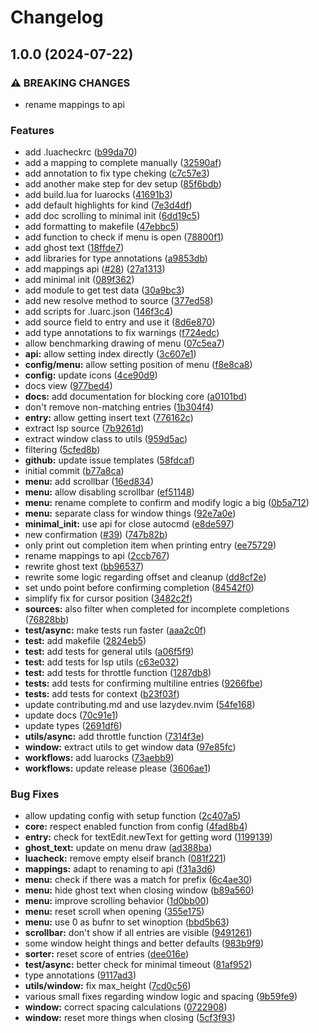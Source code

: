 # Changelog

## 1.0.0 (2024-07-22)


### ⚠ BREAKING CHANGES

* rename mappings to api

### Features

* add .luacheckrc ([b99da70](https://github.com/max397574/neocomplete.nvim/commit/b99da7020048bcf667b87df71afaa4c2cd4fa281))
* add a mapping to complete manually ([32590af](https://github.com/max397574/neocomplete.nvim/commit/32590aff72c59accc88b6ef57870ab49bd1b6f51))
* add annotation to fix type cheking ([c7c57e3](https://github.com/max397574/neocomplete.nvim/commit/c7c57e332dcdb542cb4c6bb5c3e3e93c4c9287f5))
* add another make step for dev setup ([85f6bdb](https://github.com/max397574/neocomplete.nvim/commit/85f6bdb7efb01781d19b761d5eb9b841f8ec1126))
* add build.lua for luarocks ([41691b3](https://github.com/max397574/neocomplete.nvim/commit/41691b3b61a0b559a99e88a291a128d1c0cb7317))
* add default highlights for kind ([7e3d4df](https://github.com/max397574/neocomplete.nvim/commit/7e3d4df5d01aeaabbe2be9d589f53cf5c7afefee))
* add doc scrolling to minimal init ([6dd19c5](https://github.com/max397574/neocomplete.nvim/commit/6dd19c512b37e93b542297268a3e391216c179aa))
* add formatting to makefile ([47ebbc5](https://github.com/max397574/neocomplete.nvim/commit/47ebbc5b8b3748c2e306eba948f599f01300fdc8))
* add function to check if menu is open ([78800f1](https://github.com/max397574/neocomplete.nvim/commit/78800f1d3eed33e475c55c2fe19e2bd51c96ab37))
* add ghost text ([18ffde7](https://github.com/max397574/neocomplete.nvim/commit/18ffde7d38b5945d7747b85f719702c760d1f0fa))
* add libraries for type annotations ([a9853db](https://github.com/max397574/neocomplete.nvim/commit/a9853db5f59c689ca26f84100977ce601c552cfa))
* add mappings api ([#28](https://github.com/max397574/neocomplete.nvim/issues/28)) ([27a1313](https://github.com/max397574/neocomplete.nvim/commit/27a13131b386ed147c7344cb4ba794d945a2ec2c))
* add minimal init ([089f362](https://github.com/max397574/neocomplete.nvim/commit/089f362eb8a4562532023a8108c2cf817976e7f2))
* add module to get test data ([30a9bc3](https://github.com/max397574/neocomplete.nvim/commit/30a9bc3dac9f91bb4009d1909204df57fe02fced))
* add new resolve method to source ([377ed58](https://github.com/max397574/neocomplete.nvim/commit/377ed582dbcb15b7b70f054b7e192a3d16ca58f2))
* add scripts for .luarc.json ([146f3c4](https://github.com/max397574/neocomplete.nvim/commit/146f3c499c831a67edabf91a8f0c8011ae13de41))
* add source field to entry and use it ([8d6e870](https://github.com/max397574/neocomplete.nvim/commit/8d6e8707f2e021c794892779855681e927ac5521))
* add type annotations to fix warnings ([f724edc](https://github.com/max397574/neocomplete.nvim/commit/f724edca0d16e1b6b37b7b0d930e66b3d8b2c6ac))
* allow benchmarking drawing of menu ([07c5ea7](https://github.com/max397574/neocomplete.nvim/commit/07c5ea794148ea99b8680a6303b978eee2e59e42))
* **api:** allow setting index directly ([3c607e1](https://github.com/max397574/neocomplete.nvim/commit/3c607e12df45ca762f98eb5f97edbca81e53c968))
* **config/menu:** allow setting position of menu ([f8e8ca8](https://github.com/max397574/neocomplete.nvim/commit/f8e8ca8860bbf88a299cbb64f4c35feae424adbb))
* **config:** update icons ([4ce90d9](https://github.com/max397574/neocomplete.nvim/commit/4ce90d91a9f6b1da0cc0bbcaa93709223dba3621))
* docs view ([977bed4](https://github.com/max397574/neocomplete.nvim/commit/977bed4c49c0f974861e3e8e6f7ecb70c3cb1d2f))
* **docs:** add documentation for blocking core ([a0101bd](https://github.com/max397574/neocomplete.nvim/commit/a0101bd515fdf663b7c5859234bdf85f0125f54d))
* don't remove non-matching entries ([1b304f4](https://github.com/max397574/neocomplete.nvim/commit/1b304f4272ddf60fd40a310567c679e4651e6ec7))
* **entry:** allow getting insert text ([776162c](https://github.com/max397574/neocomplete.nvim/commit/776162cdc1af78e14a8be6b21ef744fb5a3bd288))
* extract lsp source ([7b9261d](https://github.com/max397574/neocomplete.nvim/commit/7b9261d07efe9562d763098fae5c21ecf7e615a6))
* extract window class to utils ([959d5ac](https://github.com/max397574/neocomplete.nvim/commit/959d5acbeeee56c53f2e6ae4427e402891948566))
* filtering ([5cfed8b](https://github.com/max397574/neocomplete.nvim/commit/5cfed8b8e4a1730b66738810c327a8764576e7b4))
* **github:** update issue templates ([58fdcaf](https://github.com/max397574/neocomplete.nvim/commit/58fdcaf7668d9b0dd1d1788435cab428cdac16e4))
* initial commit ([b77a8ca](https://github.com/max397574/neocomplete.nvim/commit/b77a8ca015e39fa70089ef9244204702483a1097))
* **menu:** add scrollbar ([16ed834](https://github.com/max397574/neocomplete.nvim/commit/16ed8345e4576c5b5dffe27878acf3e6d630fa18))
* **menu:** allow disabling scrollbar ([ef51148](https://github.com/max397574/neocomplete.nvim/commit/ef51148f0f8e90a44a5c1f97abd005e9424fdb41))
* **menu:** rename complete to confirm and modify logic a big ([0b5a712](https://github.com/max397574/neocomplete.nvim/commit/0b5a712753ca55bded508a76f08d0ec58cc6c401))
* **menu:** separate class for window things ([92e7a0e](https://github.com/max397574/neocomplete.nvim/commit/92e7a0e61cba441d307654404d37c066de235138))
* **minimal_init:** use api for close autocmd ([e8de597](https://github.com/max397574/neocomplete.nvim/commit/e8de5976071b979ea833bf835317d89152271cc7))
* new confirmation ([#39](https://github.com/max397574/neocomplete.nvim/issues/39)) ([747b82b](https://github.com/max397574/neocomplete.nvim/commit/747b82b135c6ffa9475ca144714261915b68b02a))
* only print out completion item when printing entry ([ee75729](https://github.com/max397574/neocomplete.nvim/commit/ee7572946bf1c84fe635d517cb236596495ffd42))
* rename mappings to api ([2ccb767](https://github.com/max397574/neocomplete.nvim/commit/2ccb76738b93793a6b2787638c6c797a4089f332))
* rewrite ghost text ([bb96537](https://github.com/max397574/neocomplete.nvim/commit/bb96537d30e32b5125a0bbc11cb4532e88d31750))
* rewrite some logic regarding offset and cleanup ([dd8cf2e](https://github.com/max397574/neocomplete.nvim/commit/dd8cf2ee7c1108595c9e003864c7334c3eb2131e))
* set undo point before confirming completion ([84542f0](https://github.com/max397574/neocomplete.nvim/commit/84542f0a43a0dd9dd63f8c0a5278eae380845792))
* simplify fix for cursor position ([3482c2f](https://github.com/max397574/neocomplete.nvim/commit/3482c2f6b5fd36242a00b0eaf55400cebc882d41))
* **sources:** also filter when completed for incomplete completions ([76828bb](https://github.com/max397574/neocomplete.nvim/commit/76828bb1f4db823775fe02fd6b305b6c8ff92b37))
* **test/async:** make tests run faster ([aaa2c0f](https://github.com/max397574/neocomplete.nvim/commit/aaa2c0fa51d6ebbe471f3a89ed2d3032939440b1))
* **test:** add makefile ([2824eb5](https://github.com/max397574/neocomplete.nvim/commit/2824eb5b839bbfd5a870c5aa1b6113832247b005))
* **test:** add tests for general utils ([a06f5f9](https://github.com/max397574/neocomplete.nvim/commit/a06f5f96ac08678aa63d47ceb1149a93b1275e61))
* **test:** add tests for lsp utils ([c63e032](https://github.com/max397574/neocomplete.nvim/commit/c63e032c96995c6ffe2bd8f5ac736638d4aa2bd9))
* **test:** add tests for throttle function ([1287db8](https://github.com/max397574/neocomplete.nvim/commit/1287db887d15cb3e81bd49e8681d44f2aea3da88))
* **tests:** add tests for confirming multiline entries ([9266fbe](https://github.com/max397574/neocomplete.nvim/commit/9266fbeffe81d05a5c36f8ccd51ca72dd78978dc))
* **tests:** add tests for context ([b23f03f](https://github.com/max397574/neocomplete.nvim/commit/b23f03fb4b1d211617a9a03430595f5b9b6cb7ac))
* update contributing.md and use lazydev.nvim ([54fe168](https://github.com/max397574/neocomplete.nvim/commit/54fe1682269101ee4a0b9d39122653b262d40bc5))
* update docs ([70c91e1](https://github.com/max397574/neocomplete.nvim/commit/70c91e193acbf63d01b93b0d7dde414edfd58028))
* update types ([2691df6](https://github.com/max397574/neocomplete.nvim/commit/2691df6253ecfe69ccd20ad2683165cd3d7f2991))
* **utils/async:** add throttle function ([7314f3e](https://github.com/max397574/neocomplete.nvim/commit/7314f3e15a3243467f347db230857f9de1fcbd48))
* **window:** extract utils to get window data ([97e85fc](https://github.com/max397574/neocomplete.nvim/commit/97e85fcbce542972289a6a1d6ff667587ec81ecd))
* **workflows:** add luarocks ([73aebb9](https://github.com/max397574/neocomplete.nvim/commit/73aebb9b08abf348f97d405a474084718ef52f02))
* **workflows:** update release please ([3606ae1](https://github.com/max397574/neocomplete.nvim/commit/3606ae1768f8d6b94326d3e61a182b38d9ded3e5))


### Bug Fixes

* allow updating config with setup function ([2c407a5](https://github.com/max397574/neocomplete.nvim/commit/2c407a5e7e3e190ba0d618ddb74065e07747a74c))
* **core:** respect enabled function from config ([4fad8b4](https://github.com/max397574/neocomplete.nvim/commit/4fad8b45ce24a422fa3ff380495910fe3971b4a0))
* **entry:** check for textEdit.newText for getting word ([1199139](https://github.com/max397574/neocomplete.nvim/commit/11991396e4c52128f602ba20a79699ad314f128f))
* **ghost_text:** update on menu draw ([ad388ba](https://github.com/max397574/neocomplete.nvim/commit/ad388ba7e0e7b299cd5b18c4f24b4815246c12a3))
* **luacheck:** remove empty elseif branch ([081f221](https://github.com/max397574/neocomplete.nvim/commit/081f2217a2f356503db1d816ee3d338d1b63adec))
* **mappings:** adapt to renaming to api ([f31a3d6](https://github.com/max397574/neocomplete.nvim/commit/f31a3d6073a2abd81c867540102f133831b7b4ba))
* **menu:** check if there was a match for prefix ([6c4ae30](https://github.com/max397574/neocomplete.nvim/commit/6c4ae30b422f68108684beeaf34541d739d2795f))
* **menu:** hide ghost text when closing window ([b89a560](https://github.com/max397574/neocomplete.nvim/commit/b89a56062150a717f257932d098907b0de9d25fb))
* **menu:** improve scrolling behavior ([1d0bb00](https://github.com/max397574/neocomplete.nvim/commit/1d0bb006e6955c77e74f1147cee4bfb31dabbcaf))
* **menu:** reset scroll when opening ([355e175](https://github.com/max397574/neocomplete.nvim/commit/355e1755d63b2e81f5b9771592cfdfb994a0a49f))
* **menu:** use 0 as bufnr to set winoption ([bbd5b63](https://github.com/max397574/neocomplete.nvim/commit/bbd5b63d51488724fdab650c6a5fc77de856fe3e))
* **scrollbar:** don't show if all entries are visible ([9491261](https://github.com/max397574/neocomplete.nvim/commit/949126189e4a9cae170a9ad7fd3dcca27a6ea327))
* some window height things and better defaults ([983b9f9](https://github.com/max397574/neocomplete.nvim/commit/983b9f9c3c4468abbc314f30d1b2482d9acf05df))
* **sorter:** reset score of entries ([dee016e](https://github.com/max397574/neocomplete.nvim/commit/dee016eb581f9f5f74ac1ef8ee0232f0663fe58b))
* **test/async:** better check for minimal timeout ([81af952](https://github.com/max397574/neocomplete.nvim/commit/81af9525f778b6942f20f27f9d2ab7547c111c30))
* type annotations ([9117ad3](https://github.com/max397574/neocomplete.nvim/commit/9117ad31314ccd8edc7b11e5a40b673653037e70))
* **utils/window:** fix max_height ([7cd0c56](https://github.com/max397574/neocomplete.nvim/commit/7cd0c56cb820ad1f397da7b76eb502aec3d17220))
* various small fixes regarding window logic and spacing ([9b59fe9](https://github.com/max397574/neocomplete.nvim/commit/9b59fe9cb513ad213a0623d0215a843fea91ea03))
* **window:** correct spacing calculations ([0722908](https://github.com/max397574/neocomplete.nvim/commit/0722908d449fce626242e01f52bfe390696bf517))
* **window:** reset more things when closing ([5cf3f93](https://github.com/max397574/neocomplete.nvim/commit/5cf3f93029566d1aa68ad746f07b94f6bf997ddd))
